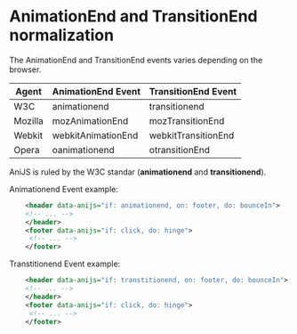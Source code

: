 AnimationEnd and TransitionEnd normalization
============================================

The AnimationEnd and TransitionEnd events varies depending on the browser.

| Agent   | AnimationEnd Event | TransitionEnd Event |  
| ----    | -----------------  | ------------------- |  
| W3C     | animationend       | transitionend        |  
| Mozilla | mozAnimationEnd    | mozTransitionEnd     |  
| Webkit  | webkitAnimationEnd | webkitTransitionEnd  |  
| Opera   | oanimationend      | otransitionEnd	 |  

AniJS is ruled by the W3C standar (**animationend** and **transitionend**).


Animationend Event example: 

```xml
    <header data-anijs="if: animationend, on: footer, do: bounceIn">
    <!-- ... -->
    </header>
    <footer data-anijs="if: click, do: hinge">
     <!-- ... -->
    </footer>
```

Transtitionend Event example: 

```xml
    <header data-anijs="if: transtitionend, on: footer, do: bounceIn">
    <!-- ... -->
    </header>
    <footer data-anijs="if: click, do: hinge">
     <!-- ... -->
    </footer>
```
